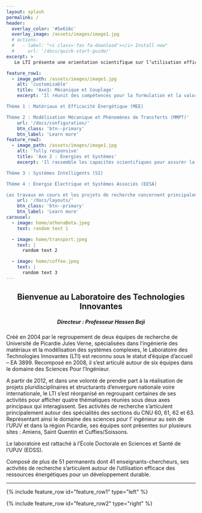 ```yaml
---
layout: splash
permalink: /
header:
  overlay_color: '#5e616c'
  overlay_image: /assets/images/image1.jpg
  # actions:
  #   - label: "<i class='fas fa-download'></i> Install now"
  #     url: '/docs/quick-start-guide/'
excerpt: >
   Le LTI présente une orientation scientifique sur l’utilisation efficace des ressources énergétiques pour un développement durable, dans un cadre qui s’articule autour de deux axes « Mécanique et Couplage » et « Énergies et Systèmes ».

feature_row1:
  - image_path: /assets/images/image1.jpg
    alt: 'customizable'
    title: 'Axe1: Mécanique et Couplage'
    excerpt: 'Il réunit des compétences pour la formulation et la valorisation de nouveaux matériaux ainsi que pour l’étude des systèmes mécaniques et des transferts:

Thème 1 : Matériaux et Efficacité Énergétique (MEE)

Thème 2 : Modélisation Mécanique et Phénomènes de Transferts (MMPT)'
    url: '/docs/configuration/'
    btn_class: 'btn--primary'
    btn_label: 'Learn more'
feature_row2:
  - image_path: /assets/images/image1.jpg
    alt: 'fully responsive'
    title: 'Axe 2 : Énergies et Systèmes'
    excerpt: 'Il rassemble les capacités scientifiques pour assurer la maîtrise de l’énergie dans un système multi sources:

Thème 3 : Systèmes Intelligents (SI)

Thème 4 : Énergie Électrique et Systèmes Associés (EESA)

Les travaux en cours et les projets de recherche concernent principalement les matériaux nouveaux et l’optimisation énergétique dans les domaines de la construction et des transports.'
    url: '/docs/layouts/'
    btn_class: 'btn--primary'
    btn_label: 'Learn more'
carousel:
  - image: home/athenaBeta.jpeg
    text: random text 1

  - image: home/transport.jpeg
    text: |
      random text 2

  - image: home/coffee.jpeg
    text: |
      random text 3
---
```


<h2 align="center"> Bienvenue au Laboratoire des Technologies Innovantes</h2>
<h5 align="center">Directeur : Professeur Hassen Beji</h5>

Créé en 2004 par le regroupement de deux équipes de recherche de Université de Picardie Jules Verne, spécialisées dans l’ingénierie des matériaux et la modélisation des systèmes complexes, le Laboratoire des Technologies Innovantes (LTI) est reconnu sous le statut d’équipe d’accueil – EA 3899. Recomposé en 2008, il s’est articulé autour de six équipes dans le domaine des Sciences Pour l’Ingénieur.

A partir de 2012, et dans une volonté de prendre part à la réalisation de projets pluridisciplinaires et structurants d’envergure nationale voire internationale, le LTI s’est réorganisé en regroupant certaines de ses activités pour afficher quatre thématiques réunies sous deux axes principaux qui interagissent. Ses activités de recherche s’articulent principalement autour des spécialités des sections du CNU 60, 61, 62 et 63. Représentant ainsi le domaine des sciences pour I’ ingénieur au sein de l’UPJV et dans la région Picardie, ses équipes sont présentes sur plusieurs sites : Amiens, Saint Quentin et Cuffies/Soissons.

Le laboratoire est rattaché à l’École Doctorale en Sciences et Santé de l’UPJV (EDSS).

Composé de plus de 51 permanents dont 41 enseignants-chercheurs, ses activités de recherche s’articulent autour de l’utilisation efficace des ressources énergétiques pour un développement durable.

---

{% include feature_row id="feature_row1" type="left" %}

{% include feature_row id="feature_row2" type="right" %}

